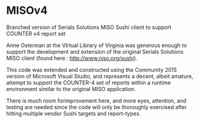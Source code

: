 # MISOv4
Branched version of Serials Solutions MISO Sushi client to support COUNTER v4 report set

Anne Osterman at the VIrtual Library of Virginia was generous enough to support the development
and extension of the original Serials Solutions MISO client (found here : http://www.niso.org/sushi).

This code was extended and constructed using the Community 2015 version of Microsoft Visual Studio, and
represents a decent, albeit amature, attempt to support the COUNTER-4 set of reports within a runtime
environment similar to the original MISO application.

There is much room forimprovement here, and more eyes, attention, and testing are needed since the
code will only be thoroughly exercised after hitting multiple vendor Sushi targets and report-types.
